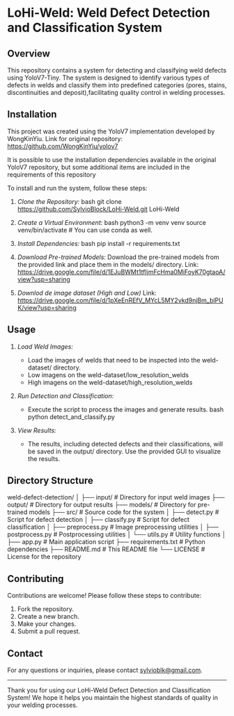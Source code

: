 # LoHi-Weld: Weld Defect Detection and Classification System

## Overview
This repository contains a system for detecting and classifying weld defects using YoloV7-Tiny.
The system is designed to identify various types of defects in welds and classify them into predefined categories
(pores, stains, discontinuities and deposit),facilitating quality control in welding processes.


## Installation

This project was created using the YoloV7 implementation developed by WongKinYiu.
Link for original repository: https://github.com/WongKinYiu/yolov7

It is possible to use the installation dependencies available in the original YoloV7 repository,
but some additional items are included in the requirements of this repository

To install and run the system, follow these steps:

1. *Clone the Repository:*
    bash
    git clone https://github.com/SylvioBlock/LoHi-Weld.git
    LoHi-Weld
    

2. *Create a Virtual Environment:*
    bash
    python3 -m venv venv
    source venv/bin/activate  # You can use conda as well.
    

3. *Install Dependencies:*
    bash
    pip install -r requirements.txt
    

4. *Download Pre-trained Models:*
    Download the pre-trained models from the provided link and place them in the models/ directory.
    Link: https://drive.google.com/file/d/1EJuBWMt1tfIjmFcHma0MiFoyK70gtaoA/view?usp=sharing

5. *Downlod de image dataset (High and Low)*
    Link: https://drive.google.com/file/d/1pXeEnREfV_MYcL5MY2vkd9njBm_blPUK/view?usp=sharing
    

## Usage

1. *Load Weld Images:*
   - Load the images of welds that need to be inspected into the weld-dataset/ directory.
   - Low imagens on the weld-dataset/low_resolution_welds
   - High imagens on the weld-dataset/high_resolution_welds 

2. *Run Detection and Classification:*
   - Execute the script to process the images and generate results.
     bash
     python detect_and_classify.py
     

3. *View Results:*
   - The results, including detected defects and their classifications, will be saved in the output/ directory. Use the provided GUI to visualize the results.

## Directory Structure


weld-defect-detection/
│
├── input/               # Directory for input weld images
├── output/              # Directory for output results
├── models/              # Directory for pre-trained models
├── src/                 # Source code for the system
│   ├── detect.py        # Script for defect detection
│   ├── classify.py      # Script for defect classification
│   ├── preprocess.py    # Image preprocessing utilities
│   ├── postprocess.py   # Postprocessing utilities
│   └── utils.py         # Utility functions
│
├── app.py               # Main application script
├── requirements.txt     # Python dependencies
├── README.md            # This README file
└── LICENSE              # License for the repository


## Contributing

Contributions are welcome! Please follow these steps to contribute:

1. Fork the repository.
2. Create a new branch.
3. Make your changes.
4. Submit a pull request.

## Contact

For any questions or inquiries, please contact [sylvioblk@gmail.com](mailto:sylvioblk@gmail.com).

---

Thank you for using our LoHi-Weld Defect Detection and Classification System! We hope it helps you maintain the highest standards of quality in your welding processes.
